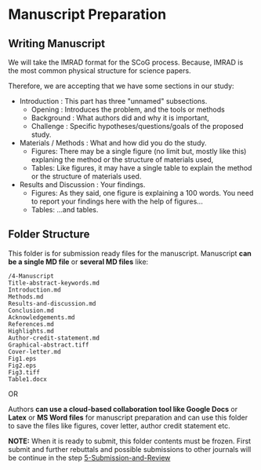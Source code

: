 # Manuscript Preparation

## Writing Manuscript

We will take the IMRAD format for the SCoG process. Because, IMRAD is the most common physical structure for science papers.

Therefore, we are accepting that we have some sections in our study:
* Introduction : This part has three "unnamed" subsections.
  * Opening : Introduces the problem, and the tools or methods
  * Background : What authors did and why it is important,
  * Challenge : Specific hypotheses/questions/goals of the proposed study.
* Materials / Methods : What and how did you do the study.
  * Figures: There may be a single figure (no limit but, mostly like this) explaning the method or the structure of materials used,
  * Tables: Like figures, it may have a single table to explain the method or the structure of materials used.
* Results and Discussion : Your findings.
  * Figures: As they said, one figure is explaining a 100 words. You need to report your findings here with the help of figures...
  * Tables: ...and tables.

## Folder Structure

This folder is for submission ready files for the manuscript. Manuscript **can be a single MD file** or **several MD files** like:

```
/4-Manuscript
Title-abstract-keywords.md
Introduction.md
Methods.md
Results-and-discussion.md
Conclusion.md
Acknowledgements.md
References.md
Highlights.md
Author-credit-statement.md
Graphical-abstract.tiff
Cover-letter.md
Fig1.eps
Fig2.eps
Fig3.tiff
Table1.docx
```
OR

Authors **can use a cloud-based collaboration tool like Google Docs** or **Latex** or **MS Word files** for manuscript preparation and can use this folder to save the files like figures, cover letter, author credit statement etc.

**NOTE:** When it is ready to submit, this folder contents must be frozen. First submit and further rebuttals and possible submissions to other journals will be continue in the step [5-Submission-and-Review](5-Submission-and-Review/README.md)
